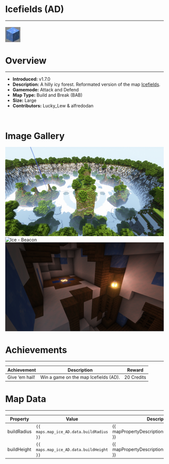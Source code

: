 # Icefields (AD)

***

#### ![icefieldsADicon](../assets/maps/icead/iceAD-icon.jpg)

# Overview
***
- **Introduced:** v1.7.0
- **Description:** A hilly icy forest. Reformated version of the map [Icefields](icefields).
- **Gamemode:** Attack and Defend
- **Map Type:** Build and Break (BAB)
- **Size:** Large
- **Contributors:** Lucky_Lew & alfredodan

<br />  

# Image Gallery
![Ice - Overview](../assets/maps/iceAD/icead-overview.jpg '')
![Ice - Beacon](../assets/maps/iceAD/icead-beacon '')
![Ice - Attacker Spawn](../assets/maps/iceAD/icead-attackerspawn.jpg '')

# Achievements
***

| Achievement | Description | Reward |
| ----- | ----- | ------ |
| Give ‘em hail! | Win a game on the map Icefields (AD). | 20 Credits |



# Map Data
***

| Property | Value | Description |
| ----------- | ----------- | ------ |
| buildRadius |`{{ maps.map_ice_AD.data.buildRadius }}`| {{ mapPropertyDescriptions.buildRadius.classic }} |
| buildHeight |`{{ maps.map_ice_AD.data.buildHeight }}`| {{ mapPropertyDescriptions.buildHeight.classic }} |